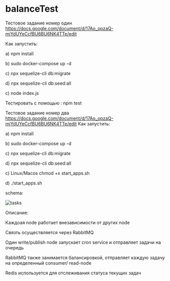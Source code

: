# balanceTest

Тестовое задание номер один https://docs.google.com/document/d/17Ao_opzaQ-mjYdUYeCcfBU6BU6NK4TTe/edit

Как запустить:

  a) npm install
  
  b) sudo docker-compose up -d
  
  c) npx sequelize-cli db:migrate
  
  d) npx sequelize-cli db:seed:all

  с) node index.js
  
Тестировать с помощью : npm test

Тестовое задание номер два https://docs.google.com/document/d/17Ao_opzaQ-mjYdUYeCcfBU6BU6NK4TTe/edit
Как запустить:

  a) npm install
  
  b) sudo docker-compose up -d
  
  c) npx sequelize-cli db:migrate
  
  d) npx sequelize-cli db:seed:all

  c) Linux/Macos chmod +x start_apps.sh

  d) ./start_apps.sh

  schema:

![tasks](https://github.com/Jolboldu/balanceTest/assets/44244228/d2ed788c-deca-452f-a32d-ebf8d2667824)

Описание:

Каждоая node работает внезависимости от других node

Связть осуществляется через RabbitMQ

Один write/publish node запускает cron service и отправляет задачи на очередь 

RabbitMQ также занимается балансировкой, отправляет каждую задачу на определенный consumer/ read-node

Redis используется для отслеживания статуса текущих задач
